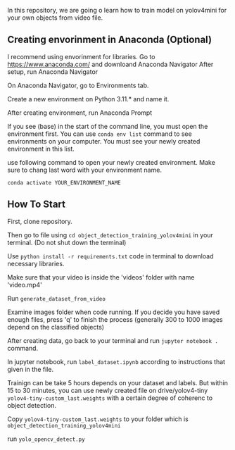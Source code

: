 In this repository, we are going o learn how to train model on yolov4mini for your own objects from video file. 
## Creating envorinment in Anaconda (Optional) 

I recommend using envorinment for libraries. Go to https://www.anaconda.com/ and downloand Anaconda Navigator
After setup, run Anaconda Navigator

On Anaconda Navigator, go to Environments tab.

Create a new environment on Python 3.11.* and name it.

After creating environment, run Anaconda Prompt

If you see (base) in the start of the command line, you must open the environment first.
You can use `conda env list` command to see environments on your computer. You must see your newly created environment in this list.

use following command to open your newly created environment. Make sure to chang last word with your environment name.

`conda activate YOUR_ENVIRONMENT_NAME`

## How To Start
First, clone repository.

Then go to file using `cd object_detection_training_yolov4mini` in your terminal. (Do not shut down the terminal)

Use `python install -r requirements.txt` code in terminal to download necessary libraries.

Make sure that your video is inside the 'videos' folder with name 'video.mp4'

Run `generate_dataset_from_video`

Examine images folder when code running. If you decide you have saved enough files, press 'q' to finish the process (generally 300 to 1000 images depend on the classified objects)

After creating data, go back to your terminal and run `jupyter notebook .` command.

In jupyter notebook, run `label_dataset.ipynb` according to instructions that given in the file.

Trainign can be take 5 hours depends on your dataset and labels. But within 15 to 30 minutes, you can use newly created file on drive/yolov4-tiny `yolov4-tiny-custom_last.weights` with a certain degree of coherenc to object detection.

Copy `yolov4-tiny-custom_last.weights` to your folder which is `object_detection_training_yolov4mini`

run `yolo_opencv_detect.py`


